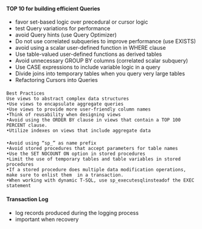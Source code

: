 #### TOP 10 for building efficient Queries
  - favor set-based logic over precedural or cursor logic
  - test Query variations for performance
  - avoid Query hints (use Query Optimizer)
  - Do not use correlated subqueries to improve performance (use EXISTS)
  - avoid using a scalar user-defined function in WHERE clause
  - Use table-valued  user-defined  functions as derived  tables
  - Avoid unnecessary  GROUP BY columns (correlated scalar subquery)
  - Use CASE  expressions to include variable logic in a query
  - Divide  joins into temporary  tables when you query very large tables
  - Refactoring Cursors into Queries


####
    Best Practices
    Use views to abstract complex data structures
    •Use views to encapsulate aggregate queries
    •Use views to provide more user-friendly column names
    •Think of reusability when designing views
    •Avoid using the ORDER BY clause in views that contain a TOP 100 PERCENT clause.
    •Utilize indexes on views that include aggregate data
    
    
#### 
    •Avoid using “sp_” as name prefix
    •Avoid stored procedures that accept parameters for table names
    •Use the SET NOCOUNT ON option in stored procedures
    •Limit the use of temporary tables and table variables in stored procedures
    •If a stored procedure does multiple data modification operations, make sure to enlist them  in a transaction.
    •When working with dynamic T-SQL, use sp_executesqlinsteadof the EXEC statement
    
#### Transaction Log
  - log records produced during the logging process
  - important when recovery
 
